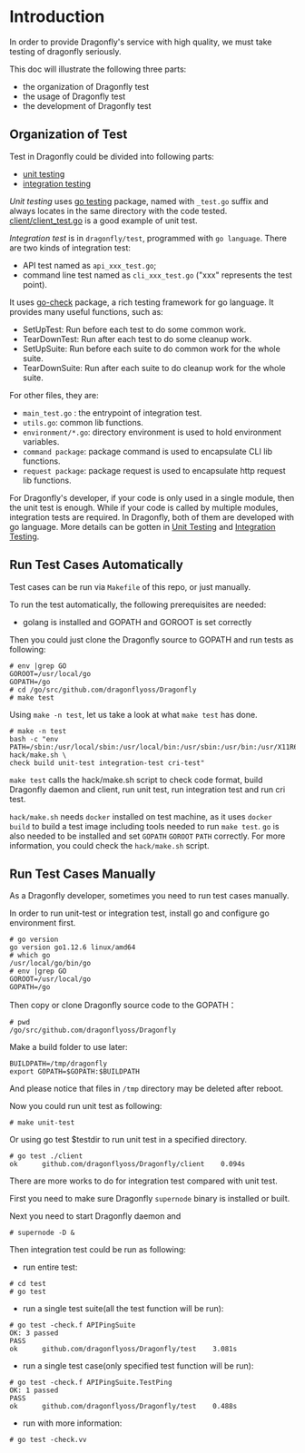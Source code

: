 # Introduction

In order to provide Dragonfly's service with high quality, we must take testing of dragonfly seriously.

This doc will illustrate the following three parts:

* the organization of Dragonfly test
* the usage of Dragonfly test
* the development of Dragonfly test

## Organization of Test

Test in Dragonfly could be divided into following parts:

* [unit testing](https://en.wikipedia.org/wiki/Unit_testing#Description)
* [integration testing](https://en.wikipedia.org/wiki/Integration_testing)

*Unit testing* uses [go testing](https://golang.org/pkg/testing/) package, named with `_test.go` suffix and always locates in the same directory with the code tested. [client/client_test.go](../client/client_test.go) is a good example of unit test.

*Integration test* is in `dragonfly/test`, programmed with `go language`. There are two kinds of integration test:

* API test named as `api_xxx_test.go`;
* command line test named as `cli_xxx_test.go` ("xxx" represents the test point).

It uses [go-check](https://labix.org/gocheck) package, a rich testing framework for go language. It provides many useful functions, such as:

* SetUpTest: Run before each test to do some common work.
* TearDownTest: Run after each test to do some cleanup work.
* SetUpSuite: Run before each suite to do common work for the whole suite.
* TearDownSuite: Run after each suite to do cleanup work for the whole suite.

For other files, they are:

* `main_test.go` : the entrypoint of integration test.
* `utils.go`: common lib functions.
* `environment/*.go`: directory environment is used to hold environment variables.
* `command package`: package command is used to encapsulate CLI lib functions.
* `request package`: package request is used to encapsulate http request lib functions.

For Dragonfly's developer, if your code is only used in a single module, then the unit test is enough. While if your code is called by multiple modules, integration tests are required. In Dragonfly, both of them are developed with go language. More details can be gotten in [Unit Testing](#unit-testing) and [Integration Testing](#integration-testing).

## Run Test Cases Automatically

Test cases can be run via `Makefile` of this repo, or just manually.

To run the test automatically, the following prerequisites are needed:

* golang is installed and GOPATH and GOROOT is set correctly

Then you could just clone the Dragonfly source to GOPATH and run tests as following:

``` shell
# env |grep GO
GOROOT=/usr/local/go
GOPATH=/go
# cd /go/src/github.com/dragonflyoss/Dragonfly
# make test
```

Using `make -n test`, let us take a look at what `make test` has done.

```
# make -n test
bash -c "env PATH=/sbin:/usr/local/sbin:/usr/local/bin:/usr/sbin:/usr/bin:/usr/X11R6/bin:/usr/local/go/bin:/opt/satools:/root/bin hack/make.sh \
check build unit-test integration-test cri-test"
```

`make test` calls the hack/make.sh script to check code format, build Dragonfly daemon and client, run unit test, run integration test and run cri test.

`hack/make.sh` needs `docker` installed on test machine, as it uses `docker build` to build a test image including tools needed to run `make test`. `go` is also needed to be installed and set `GOPATH` `GOROOT` `PATH` correctly. For more information, you could check the `hack/make.sh` script.

## Run Test Cases Manually

As a Dragonfly developer, sometimes you need to run test cases manually.

In order to run unit-test or integration test, install go and configure go environment first.

``` shell
# go version
go version go1.12.6 linux/amd64
# which go
/usr/local/go/bin/go
# env |grep GO
GOROOT=/usr/local/go
GOPATH=/go
```

Then copy or clone Dragonfly source code to the GOPATH：

``` shell
# pwd
/go/src/github.com/dragonflyoss/Dragonfly
```

Make a build folder to use later:

``` shell
BUILDPATH=/tmp/dragonfly
export GOPATH=$GOPATH:$BUILDPATH
```

And please notice that files in `/tmp` directory may be deleted after reboot.

Now you could run unit test as following:

``` shell
# make unit-test
```

Or using go test $testdir to run unit test in a specified directory.

``` shell
# go test ./client
ok      github.com/dragonflyoss/Dragonfly/client    0.094s
```

There are more works to do for integration test compared with unit test.

First you need to make sure Dragonfly `supernode` binary is installed or built.

Next you need to start Dragonfly daemon and

``` shell
# supernode -D &
```

Then integration test could be run as following:

* run entire test:

``` shell
# cd test
# go test
```

* run a single test suite(all the test function will be run):

``` shell
# go test -check.f APIPingSuite
OK: 3 passed
PASS
ok      github.com/dragonflyoss/Dragonfly/test    3.081s
```

* run a single test case(only specified test function will be run):

``` shell
# go test -check.f APIPingSuite.TestPing
OK: 1 passed
PASS
ok      github.com/dragonflyoss/Dragonfly/test    0.488s
```

* run with more information:

``` shell
# go test -check.vv
```
